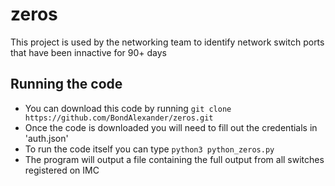 # zeros
This project is used by the networking team to identify network switch ports that have been innactive for 90+ days

## Running the code
* You can download this code by running `git clone https://github.com/BondAlexander/zeros.git`
* Once the code is downloaded you will need to fill out the credentials in 'auth.json'
* To run the code itself you can type `python3 python_zeros.py`
* The program will output a file containing the full output from all switches registered on IMC
